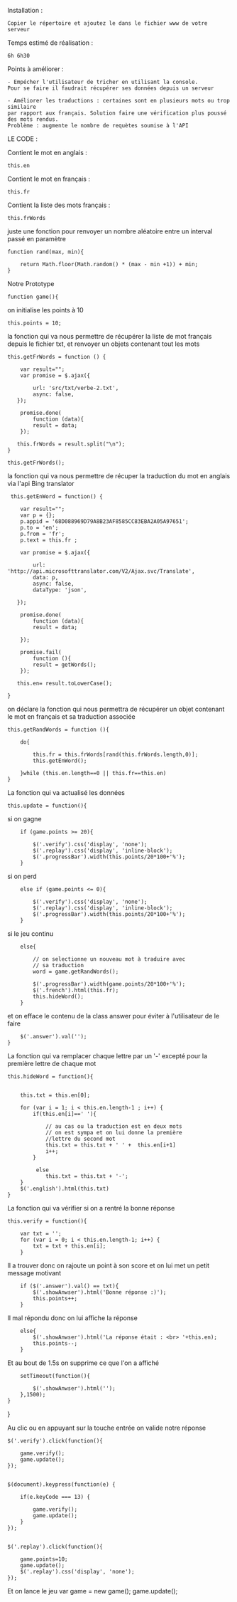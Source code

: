 
Installation :

	Copier le répertoire et ajoutez le dans le fichier www de votre serveur


Temps estimé de réalisation : 

	6h 6h30

Points à améliorer : 

	- Empécher l'utilisateur de tricher en utilisant la console.
	Pour se faire il faudrait récupérer ses données depuis un serveur

	- Améliorer les traductions : certaines sont en plusieurs mots ou trop similaire 
	par rapport aux français. Solution faire une vérification plus poussé des mots rendus.
	Problème : augmente le nombre de requètes soumise à l'API




LE CODE : 




Contient le mot en anglais : 

	this.en

Contient le mot en français : 

	this.fr

Contient la liste des mots français :

	this.frWords

juste une fonction pour renvoyer un nombre aléatoire
entre un interval passé en paramètre

	function rand(max, min){

		return Math.floor(Math.random() * (max - min +1)) + min;
	}

Notre Prototype

	function game(){

on initialise les points à 10

	this.points = 10;
	
la fonction qui va nous permettre de récupérer
la liste de mot français depuis le fichier txt,
et renvoyer un objets contenant tout les mots

	this.getFrWords = function () {

	    var result="";	
	    var promise = $.ajax({

			url: 'src/txt/verbe-2.txt',
			async: false,    
	   });    

	    promise.done(
	    	function (data){         	
	      	result = data;
	    });

	   this.frWords = result.split("\n");   
	}

	this.getFrWords();

la fonction qui va nous permettre de récuper
la traduction du mot en anglais via l'api Bing translator

	 this.getEnWord = function() {

	    var result="";
	    var p = {};
		p.appid = '68D088969D79A8B23AF8585CC83EBA2A05A97651';
		p.to = 'en';
		p.from = 'fr';
		p.text = this.fr ;
		
	    var promise = $.ajax({

			url: 'http://api.microsofttranslator.com/V2/Ajax.svc/Translate',
			data: p,
	        async: false,
	        dataType: 'json',
	      
	   });    

	    promise.done(
	    	function (data){         	
	      	result = data;
	      	
	    });
		
		promise.fail(
	    	function (){         	
	      	result = getWords();
	    });

	   this.en= result.toLowerCase();
	  
	}

			
on déclare la fonction qui nous permettra de récupérer
un objet contenant le mot en français et sa traduction
associée	

	this.getRandWords = function (){
		
		do{
			
			this.fr = this.frWords[rand(this.frWords.length,0)];
			this.getEnWord();

		}while (this.en.length==0 || this.fr==this.en)		
	}	


La fonction qui va actualisé les données

	this.update = function(){
		
si on gagne

		if (game.points >= 20){

			$('.verify').css('display', 'none');
			$('.replay').css('display', 'inline-block');
			$('.progressBar').width(this.points/20*100+'%');		
		}
		
si on perd 

		else if (game.points <= 0){

			$('.verify').css('display', 'none');
			$('.replay').css('display', 'inline-block');
			$('.progressBar').width(this.points/20*100+'%');
		}

si le jeu continu

		else{

			// on selectionne un nouveau mot à traduire avec 
			// sa traduction
			word = game.getRandWords();

			$('.progressBar').width(game.points/20*100+'%');
			$('.french').html(this.fr);
			this.hideWord();
		}

et on efface le contenu de la class answer pour
éviter à l'utilisateur de le faire

		$('.answer').val('');
	}

La fonction qui va remplacer chaque lettre par un '-'
excepté pour la première lettre de chaque mot

	this.hideWord = function(){


		this.txt = this.en[0];
		
		for (var i = 1; i < this.en.length-1 ; i++) {
			if(this.en[i]==' '){

			 	// au cas ou la traduction est en deux mots
			 	// on est sympa et on lui donne la première
			 	//lettre du second mot
			 	this.txt = this.txt + ' ' +  this.en[i+1]
			 	i++;
			}
			 		
			 else
			 	this.txt = this.txt + '-';
		}
		$('.english').html(this.txt)
	}

La fonction qui va vérifier si on a rentré la bonne réponse

	this.verify = function(){

		var txt = '';
		for (var i = 0; i < this.en.length-1; i++) {
			txt = txt + this.en[i];
		}

Il a trouver donc on rajoute un point à son score
et on lui met un petit message motivant		

		if ($('.answer').val() == txt){
			$('.showAnwser').html('Bonne réponse :)');
			this.points++;
		}			
Il mal répondu donc on lui affiche la réponse	

		else{
			$('.showAnwser').html('La réponse était : <br> '+this.en);
			this.points--;
		}
Et au bout de 1.5s on supprime ce que l'on a affiché

		setTimeout(function(){

			$('.showAnwser').html('');
		},1500);
	}
}

Au clic ou en appuyant sur la touche entrée on valide notre réponse

	$('.verify').click(function(){

		game.verify();
		game.update();
	});


	$(document).keypress(function(e) {

	    if(e.keyCode === 13) {

	    	game.verify();
	    	game.update();
		}
	});


	$('.replay').click(function(){

		game.points=10;
		game.update();
		$('.replay').css('display', 'none');
	});

Et on lance le jeu
	var game = new game();
	game.update();
